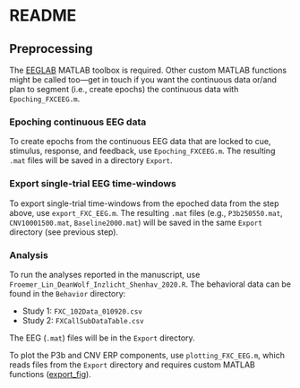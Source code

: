 # README

## Preprocessing

The [EEGLAB](https://sccn.ucsd.edu/eeglab/index.php) MATLAB toolbox is required. Other custom MATLAB functions might be called too—get in touch if you want the continuous data or/and plan to segment (i.e., create epochs) the continuous data with `Epoching_FXCEEG.m`.

### Epoching continuous EEG data

To create epochs from the continuous EEG data that are locked to cue, stimulus, response, and feedback, use `Epoching_FXCEEG.m`. The resulting `.mat` files will be saved in a directory `Export`.

### Export single-trial EEG time-windows

To export single-trial time-windows from the epoched data from the step above, use `export_FXC_EEG.m`. The resulting `.mat` files (e.g., `P3b250550.mat`, `CNV10001500.mat`, `Baseline2000.mat`) will be saved in the same `Export` directory (see previous step). 

### Analysis

To run the analyses reported in the manuscript, use `Froemer_Lin_DeanWolf_Inzlicht_Shenhav_2020.R`. The behavioral data can be found  in the `Behavior` directory:

- Study 1: `FXC_102Data_010920.csv`
- Study 2: `FXCallSubDataTable.csv`

The EEG (`.mat`) files will be in the `Export` directory.

To plot the P3b and CNV ERP components, use `plotting_FXC_EEG.m`, which reads files from the `Export` directory and requires custom MATLAB functions ([export_fig](https://www.mathworks.com/matlabcentral/fileexchange/23629-export_fig)).
